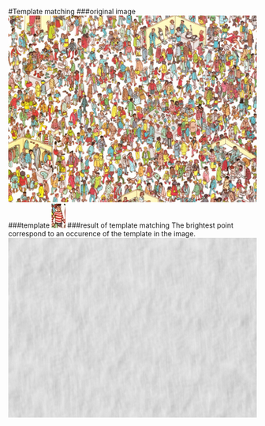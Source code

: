 #Template matching
###original image
![alt tag](where_is_waldo.jpg)
###template
![alt tag](waldo.jpg)
###result of template matching
The brightest point correspond to an occurence of the template in the image.
![alt tag](template_matching.png)